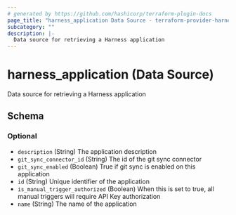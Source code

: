 ```yaml
---
# generated by https://github.com/hashicorp/terraform-plugin-docs
page_title: "harness_application Data Source - terraform-provider-harness"
subcategory: ""
description: |-
  Data source for retrieving a Harness application
---
```


# harness_application (Data Source)

Data source for retrieving a Harness application



<!-- schema generated by tfplugindocs -->
## Schema

### Optional

- `description` (String) The application description
- `git_sync_connector_id` (String) The id of the git sync connector
- `git_sync_enabled` (Boolean) True if git sync is enabled on this application
- `id` (String) Unique identifier of the application
- `is_manual_trigger_authorized` (Boolean) When this is set to true, all manual triggers will require API Key authorization
- `name` (String) The name of the application


